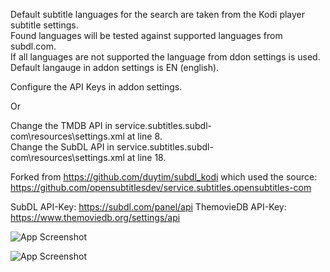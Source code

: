 Default subtitle languages for the search are taken from the Kodi player subtitle settings.  
Found languages will be tested against supported languages from subdl.com.  
If all languages are not supported the language from ddon settings is used.  
Default langauge in addon settings is EN (english).

Configure the API Keys in addon settings.

Or

Change the TMDB API in service.subtitles.subdl-com\resources\settings.xml at line 8.  
Change the SubDL API in service.subtitles.subdl-com\resources\settings.xml at line 18.

Forked from https://github.com/duytim/subdl_kodi
which used the source: https://github.com/opensubtitlesdev/service.subtitles.opensubtitles-com

SubDL API-Key: https://subdl.com/panel/api
ThemovieDB API-Key: https://www.themoviedb.org/settings/api

![App Screenshot](https://i.postimg.cc/L4QCZxJr/Screenshot-2024-05-13-at-08-57-23.png)

![App Screenshot](https://i.postimg.cc/vH1P759D/Screenshot-2024-05-13-at-08-58-16.png)
